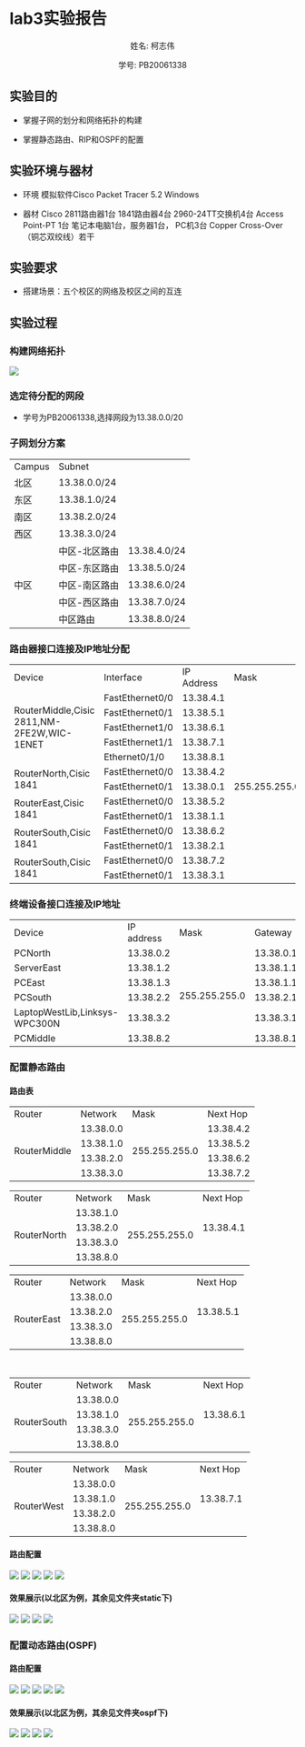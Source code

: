# lab3实验报告

<center>
    <p>姓名:   柯志伟</p>
    <p>学号: PB20061338</p>
</center>


## 实验目的

- 掌握子网的划分和网络拓扑的构建

- 掌握静态路由、RIP和OSPF的配置


## 实验环境与器材

- 环境
  模拟软件Cisco Packet Tracer 5.2
  Windows

- 器材
  Cisco 2811路由器1台
  1841路由器4台
  2960-24TT交换机4台
  Access Point-PT 1台
  笔记本电脑1台，服务器1台， PC机3台
  Copper Cross-Over（铜芯双绞线）若干


## 实验要求

- 搭建场景：五个校区的网络及校区之间的互连

## 实验过程

### 构建网络拓扑

![](D:\Savefiles\Projects\WebNet\lab3\Snipaste_2022-11-09_08-11-24.png)

### 选定待分配的网段
- 学号为PB20061338,选择网段为13.38.0.0/20

### 子网划分方案



<table text-align="center">
    <tr>
        <td> Campus </td>
        <td colspan="2"> Subnet </td>
    </tr>
    <tr>
        <td> 北区 </td>
        <td colspan="2"> 13.38.0.0/24 </td>
    </tr>
    <tr>
        <td> 东区 </td>
        <td colspan="2"> 13.38.1.0/24 </td>
    </tr>
    <tr>
        <td> 南区 </td>
        <td colspan="2"> 13.38.2.0/24 </td>
    </tr>
    <tr>
        <td> 西区 </td>
        <td colspan="2"> 13.38.3.0/24 </td>
    </tr>
    <tr>
        <td rowspan="5"> 中区 </td>
        <td> 中区-北区路由 </td>
        <td> 13.38.4.0/24 </td>
    </tr>
    <tr>
        <td> 中区-东区路由 </td>
        <td> 13.38.5.0/24 </td>
    </tr>
    <tr>
        <td> 中区-南区路由 </td>
        <td> 13.38.6.0/24 </td>
    </tr>
    <tr>
        <td> 中区-西区路由 </td>
        <td> 13.38.7.0/24 </td>
    </tr>
    <tr>
        <td> 中区路由 </td>
        <td> 13.38.8.0/24 </td>
    </tr>
</table>



### 路由器接口连接及IP地址分配
<table text-align="center">
	<tr>
		<td>Device</td>
		<td>Interface</td>
		<td>IP Address</td>
		<td>Mask</td>
		<td>To Device</td>
		<td>To Interface</td>
	</tr>
	<tr>
		<td rowspan="5">RouterMiddle,Cisic 2811,NM-2FE2W,WIC-1ENET</td>
		<td>FastEthernet0/0</td>
		<td>13.38.4.1</td>
		<td rowspan="13">255.255.255.0</td>
		<td>RouterNorth</td>
		<td>FastEthernet0/0</td>
	</tr>
	<tr>
		<td>FastEthernet0/1</td>
		<td>13.38.5.1</td>
		<td>RouterEast</td>
		<td>FastEthernet0/0</td>
	</tr>
	<tr>
		<td>FastEthernet1/0</td>
		<td>13.38.6.1</td>
		<td>RouterSouth</td>
		<td>FastEthernet0/0</td>
	</tr>
	<tr>
		<td>FastEthernet1/1</td>
		<td>13.38.7.1</td>
		<td>RouterWest</td>
		<td>FastEthernet0/0</td>
	</tr>
	<tr>
		<td>Ethernet0/1/0</td>
		<td>13.38.8.1</td>
		<td>SwitchMiddle</td>
		<td></td>
	</tr>
	<tr>
		<td rowspan="2">RouterNorth,Cisic 1841</td>
		<td>FastEthernet0/0</td>
		<td>13.38.4.2</td>
		<td>RouterMiddle</td>
		<td>FastEthernet0/0</td>
	</tr>
	<tr>
		<td>FastEthernet0/1</td>
		<td>13.38.0.1</td>
		<td>SwitchNorth</td>
		<td></td>
	</tr>
	<tr>
		<td rowspan="2">RouterEast,Cisic 1841</td>
		<td>FastEthernet0/0</td>
		<td>13.38.5.2</td>
		<td>RouterMiddle</td>
		<td>FastEthernet0/1</td>
	</tr>
	<tr>
		<td>FastEthernet0/1</td>
		<td>13.38.1.1</td>
		<td>SwitchEast</td>
		<td></td>
	</tr>
	<tr>
		<td rowspan="2">RouterSouth,Cisic 1841</td>
		<td>FastEthernet0/0</td>
		<td>13.38.6.2</td>
		<td>RouterMiddle</td>
		<td>FastEthernet1/0</td>
	</tr>
	<tr>
		<td>FastEthernet0/1</td>
		<td>13.38.2.1</td>
		<td>SwitchSouth</td>
		<td></td>
	</tr>
	<tr>
		<td rowspan="2">RouterSouth,Cisic 1841</td>
		<td>FastEthernet0/0</td>
		<td>13.38.7.2</td>
		<td>RouterMiddle</td>
		<td>FastEthernet1/1</td>
	</tr>
	<tr>
		<td>FastEthernet0/1</td>
		<td>13.38.3.1</td>
		<td>SwitchWest</td>
		<td></td>
	</tr>
</table>



### 终端设备接口连接及IP地址

<table text-align="center">
	<tr>
		<td>Device</td>
		<td>IP address</td>
		<td>Mask</td>
		<td>Gateway</td>
	</tr>
	<tr>
		<td>PCNorth</td>
		<td>13.38.0.2</td>
		<td rowspan="6">255.255.255.0</td>
		<td>13.38.0.1</td>
	</tr>
	<tr>
		<td>ServerEast</td>
		<td>13.38.1.2</td>
		<td>13.38.1.1</td>
	</tr>
	<tr>
		<td>PCEast</td>
		<td>13.38.1.3</td>
		<td>13.38.1.1</td>
	</tr>
	<tr>
		<td>PCSouth</td>
		<td>13.38.2.2</td>
		<td>13.38.2.1</td>
	</tr>
	<tr>
		<td>LaptopWestLib,Linksys-WPC300N </td>
		<td>13.38.3.2</td>
		<td>13.38.3.1</td>
	</tr>
	<tr>
		<td>PCMiddle </td>
		<td>13.38.8.2</td>
		<td>13.38.8.1</td>
	</tr>
</table>


### 配置静态路由

#### 路由表

<table text-align="center">
	<tr>
		<td>Router</td>
		<td>Network</td>
		<td>Mask</td>
		<td>Next Hop</td>
	</tr>
	<tr>
		<td rowspan="4">RouterMiddle</td>
		<td>13.38.0.0</td>
		<td rowspan="4">255.255.255.0</td>
		<td>13.38.4.2</td>
	</tr>
	<tr>
		<td>13.38.1.0</td>
		<td>13.38.5.2</td>
	</tr>
	<tr>
		<td>13.38.2.0</td>
		<td>13.38.6.2</td>
	</tr>
	<tr>
		<td>13.38.3.0</td>
		<td>13.38.7.2</td>
	</tr>
</table>
<table text-align="center">
	<tr>
		<td>Router</td>
		<td>Network</td>
		<td>Mask</td>
		<td>Next Hop</td>
	</tr>
	<tr>
		<td rowspan="4">RouterNorth</td>
		<td>13.38.1.0</td>
		<td rowspan="4">255.255.255.0</td>
	</tr>
	<tr>
		<td>13.38.2.0</td>
		<td rowsapn="4">13.38.4.1</td>
	</tr>
	<tr>
		<td>13.38.3.0</td>
	</tr>
	<tr>
		<td>13.38.8.0</td>
	</tr>
</table>
<table text-align="center">
	<tr>
		<td>Router</td>
		<td>Network</td>
		<td>Mask</td>
		<td>Next Hop</td>
	</tr>
	<tr>
		<td rowspan="4">RouterEast</td>
		<td>13.38.0.0</td>
		<td rowspan="4">255.255.255.0</td>
	</tr>
	<tr>
		<td>13.38.2.0</td>
		<td rowsapn="4">13.38.5.1</td>
	</tr>
	<tr>
		<td>13.38.3.0</td>
	</tr>
	<tr>
		<td>13.38.8.0</td>
	</tr>
</table>
<table text-align="center">
	<tr>
		<td>Router</td>
		<td>Network</td>
		<td>Mask</td>
		<td>Next Hop</td>
	</tr>
​	<tr>
		<td rowspan="4">RouterSouth</td>
		<td>13.38.0.0</td>
		<td rowspan="4">255.255.255.0</td>
	</tr>
	<tr>
		<td>13.38.1.0</td>
		<td rowsapn="4">13.38.6.1</td>
	</tr>
	<tr>
		<td>13.38.3.0</td>
	</tr>
	<tr>
		<td>13.38.8.0</td>
	</tr>
</table>
<table text-align="center">
	<tr>
		<td>Router</td>
		<td>Network</td>
		<td>Mask</td>
		<td>Next Hop</td>
	</tr>
	<tr>
		<td rowspan="4">RouterWest</td>
		<td>13.38.0.0</td>
		<td rowspan="4">255.255.255.0</td>
	</tr>
	<tr>
		<td>13.38.1.0</td>
		<td rowsapn="4">13.38.7.1</td>
	</tr>
	<tr>
		<td>13.38.2.0</td>
	</tr>
	<tr>
		<td>13.38.8.0</td>
	</tr>
</table>

#### 路由配置
![](D:\Savefiles\Projects\WebNet\lab3\Snipaste_2022-11-09_08-13-48.png)
![](D:\Savefiles\Projects\WebNet\lab3\Snipaste_2022-11-09_08-14-13.png)
![](D:\Savefiles\Projects\WebNet\lab3\Snipaste_2022-11-09_08-14-28.png)
![](D:\Savefiles\Projects\WebNet\lab3\Snipaste_2022-11-09_08-14-45.png)
![](D:\Savefiles\Projects\WebNet\lab3\Snipaste_2022-11-09_08-15-00.png)

#### 效果展示(以北区为例，其余见文件夹static下)
![](D:\Savefiles\Projects\WebNet\lab3\static\Snipaste_2022-11-09_07-46-45.png)
![](D:\Savefiles\Projects\WebNet\lab3\static\Snipaste_2022-11-09_07-47-43.png)
![](D:\Savefiles\Projects\WebNet\lab3\static\Snipaste_2022-11-09_07-48-13.png)
![](D:\Savefiles\Projects\WebNet\lab3\static\Snipaste_2022-11-09_07-48-36.png)

### 配置动态路由(OSPF)

#### 路由配置
![](D:\Savefiles\Projects\WebNet\lab3\Snipaste_2022-11-09_08-17-17.png)
![](D:\Savefiles\Projects\WebNet\lab3\Snipaste_2022-11-09_08-17-54.png)
![](D:\Savefiles\Projects\WebNet\lab3\Snipaste_2022-11-09_08-18-18.png)
![](D:\Savefiles\Projects\WebNet\lab3\Snipaste_2022-11-09_08-18-47.png)
![](D:\Savefiles\Projects\WebNet\lab3\Snipaste_2022-11-09_08-19-10.png)

#### 效果展示(以北区为例，其余见文件夹ospf下)

![](D:\Savefiles\Projects\WebNet\lab3\ospf\Snipaste_2022-11-09_08-00-12.png)
![](D:\Savefiles\Projects\WebNet\lab3\ospf\Snipaste_2022-11-09_08-00-30.png)
![](D:\Savefiles\Projects\WebNet\lab3\ospf\Snipaste_2022-11-09_08-00-55.png)
![](D:\Savefiles\Projects\WebNet\lab3\ospf\Snipaste_2022-11-09_08-01-18.png)





